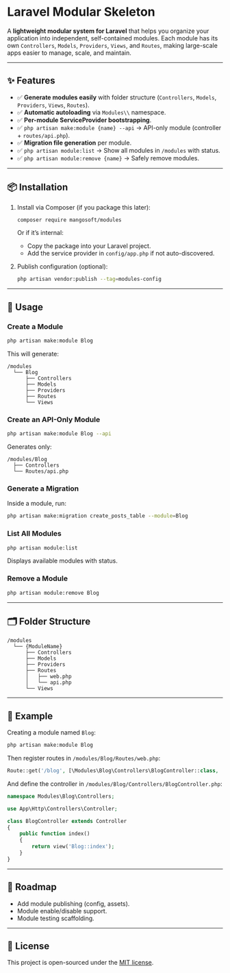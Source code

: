 # Laravel Modular Skeleton

A **lightweight modular system for Laravel** that helps you organize your application into independent, self-contained modules. Each module has its own `Controllers`, `Models`, `Providers`, `Views`, and `Routes`, making large-scale apps easier to manage, scale, and maintain.  

---

## ✨ Features

- ✅ **Generate modules easily** with folder structure (`Controllers`, `Models`, `Providers`, `Views`, `Routes`).  
- ✅ **Automatic autoloading** via `Modules\\` namespace.  
- ✅ **Per-module ServiceProvider bootstrapping**.  
- ✅ `php artisan make:module {name} --api` → API-only module (controller + `routes/api.php`).  
- ✅ **Migration file generation** per module.  
- ✅ `php artisan module:list` → Show all modules in `/modules` with status.  
- ✅ `php artisan module:remove {name}` → Safely remove modules.  

---

## 📦 Installation

1. Install via Composer (if you package this later):  
   ```bash
   composer require mangosoft/modules
   ```

   Or if it’s internal:  
   - Copy the package into your Laravel project.  
   - Add the service provider in `config/app.php` if not auto-discovered.  

2. Publish configuration (optional):  
   ```bash
   php artisan vendor:publish --tag=modules-config
   ```

---

## 🚀 Usage

### Create a Module
```bash
php artisan make:module Blog
```
This will generate:
```
/modules
  └── Blog
      ├── Controllers
      ├── Models
      ├── Providers
      ├── Routes
      └── Views
```

### Create an API-Only Module
```bash
php artisan make:module Blog --api
```
Generates only:
```
/modules/Blog
  ├── Controllers
  └── Routes/api.php
```

### Generate a Migration
Inside a module, run:
```bash
php artisan make:migration create_posts_table --module=Blog
```

### List All Modules
```bash
php artisan module:list
```
Displays available modules with status.

### Remove a Module
```bash
php artisan module:remove Blog
```

---

## 🗂 Folder Structure

```
/modules
  └── {ModuleName}
      ├── Controllers
      ├── Models
      ├── Providers
      ├── Routes
      │   ├── web.php
      │   └── api.php
      └── Views
```

---

## 🔧 Example

Creating a module named `Blog`:
```bash
php artisan make:module Blog
```

Then register routes in `/modules/Blog/Routes/web.php`:
```php
Route::get('/blog', [\Modules\Blog\Controllers\BlogController::class, 'index']);
```

And define the controller in `/modules/Blog/Controllers/BlogController.php`:
```php
namespace Modules\Blog\Controllers;

use App\Http\Controllers\Controller;

class BlogController extends Controller
{
    public function index()
    {
        return view('Blog::index');
    }
}
```

---

## 📌 Roadmap
- Add module publishing (config, assets).  
- Module enable/disable support.  
- Module testing scaffolding.  

---

## 📝 License
This project is open-sourced under the [MIT license](LICENSE).  
